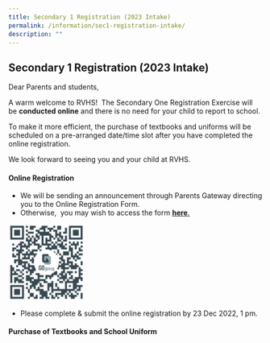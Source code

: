 ```yaml
---
title: Secondary 1 Registration (2023 Intake)
permalink: /information/sec1-registration-intake/
description: ""
---
```

## Secondary 1 Registration (2023 Intake)

Dear Parents and students,

A warm welcome to RVHS!  The Secondary One Registration Exercise will be **conducted online** and there is no need for your child to report to school.

To make it more efficient, the purchase of textbooks and uniforms will be scheduled on a pre-arranged date/time slot after you have completed the online registration.

We look forward to seeing you and your child at RVHS.

#### Online Registration

*   We will be sending an announcement through Parents Gateway directing you to the Online Registration Form. 
*   Otherwise,  you may wish to access the form **[here](https://go.gov.sg/rvhs-sec1-registration)**[.](https://go.gov.sg/rvhs-sec1-registration)

<img src="/images/2023 Sec 1 Reg QR Code.png" style="width:30%">

*   Please complete & submit the online registration by 23 Dec 2022, 1 pm.

#### Purchase of Textbooks and School Uniform

